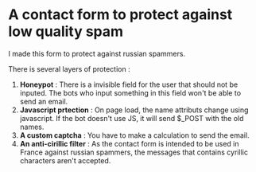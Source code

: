 # A contact form to protect against low quality spam
I made this form to protect against russian spammers.

There is several layers of protection :
1. **Honeypot** : There is a invisible field for the user that should not be inputed. The bots who input something in this field won't be able to send an email.
2. **Javascript prtection** : On page load, the name attributs change using javascript. If the bot doesn't use JS, it will send $_POST with the old names.
3. **A custom captcha** : You have to make a calculation to send the email.
4. **An anti-cirillic filter** : As the contact form is intended to be used in France against russian spammers, the messages that contains cyrillic characters aren't accepted.

